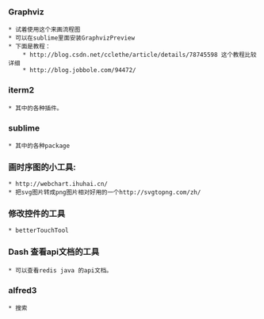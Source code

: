 
### Graphviz
    * 试着使用这个来画流程图
    * 可以在sublime里面安装GraphvizPreview
    * 下面是教程：
	    * http://blog.csdn.net/cclethe/article/details/78745598 这个教程比较详细
	    * http://blog.jobbole.com/94472/


### iterm2
    * 其中的各种插件。

### sublime
    * 其中的各种package

### 画时序图的小工具:
	* http://webchart.ihuhai.cn/
	* 把svg图片转成png图片相对好用的一个http://svgtopng.com/zh/

### 修改控件的工具
	* betterTouchTool

### Dash 查看api文档的工具
	* 可以查看redis java 的api文档。	

### alfred3 
	* 搜索